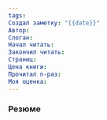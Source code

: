 ```yaml
---
tags: 
Создал заметку: "{{date}}"
Автор: 
Слоган: 
Начал читать: 
Закончил читать: 
Страниц: 
Цена книги: 
Прочитал n-раз: 
Моя оценка:
---
```

### Резюме
